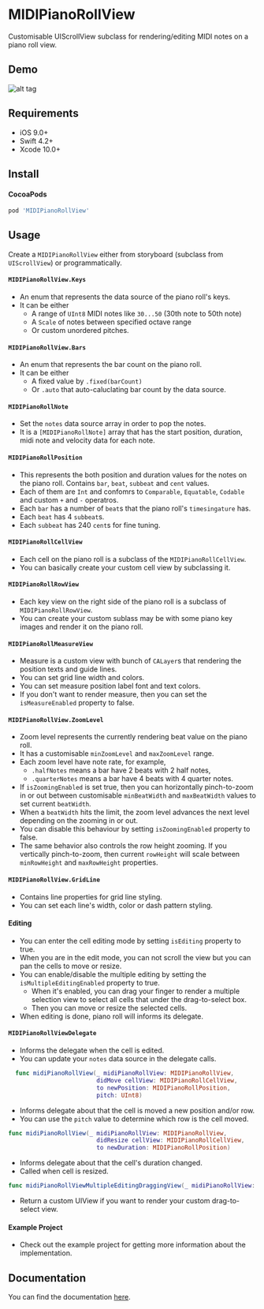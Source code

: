 MIDIPianoRollView
====

Customisable UIScrollView subclass for rendering/editing MIDI notes on a piano roll view.

Demo
----

![alt tag](https://github.com/cemolcay/MIDIPianoRollView/raw/master/demo.gif)

Requirements
----

* iOS 9.0+
* Swift 4.2+
* Xcode 10.0+


Install
----

#### CocoaPods

``` ruby
pod 'MIDIPianoRollView'
```

Usage
----

Create a `MIDIPianoRollView` either from storyboard (subclass from `UIScrollView`) or programmatically.

#### `MIDIPianoRollView.Keys`

- An enum that represents the data source of the piano roll's keys.
- It can be either
	- 	A range of `UInt8` MIDI notes like `30...50` (30th note to 50th note)
	-  A `Scale` of notes between specified octave range
	-  Or custom unordered pitches.

#### `MIDIPianoRollView.Bars`

- An enum that represents the bar count on the piano roll.
- It can be either
	- A fixed value by `.fixed(barCount)` 
	- Or `.auto` that auto-caluclating bar count by the data source.

#### `MIDIPianoRollNote`

- Set the `notes` data source array in order to pop the notes. 
- It is a `[MIDIPianoRollNote]` array that has the start position, duration, midi note and velocity data for each note. 

#### `MIDIPianoRollPosition`

- This represents the both position and duration values for the notes on the piano roll. Contains `bar`, `beat`, `subbeat` and `cent` values.
- Each of them are `Int` and confomrs to `Comparable`, `Equatable`, `Codable` and custom `+` and `-` operatros.
- Each `bar` has a number of `beat`s that the piano roll's `timesingature` has.
- Each `beat` has 4 `subbeat`s.
- Each `subbeat` has 240 `cent`s for fine tuning.

#### `MIDIPianoRollCellView`

- Each cell on the piano roll is a subclass of the `MIDIPianoRollCellView`.
- You can basically create your custom cell view by subclassing it.

#### `MIDIPianoRollRowView`

- Each key view on the right side of the piano roll is a subclass of `MIDIPianoRollRowView`.
- You can create your custom sublass may be with some piano key images and render it on the piano roll.

#### `MIDIPianoRollMeasureView`

- Measure is a custom view with bunch of `CALayer`s that rendering the position texts and guide lines.
- You can set grid line width and colors.
- You can set measure position label font and text colors.
- If you don't want to render measure, then you can set the `isMeasureEnabled` property to false.

#### `MIDIPianoRollView.ZoomLevel`

- Zoom level represents the currently rendering beat value on the piano roll.
- It has a customisable `minZoomLevel` and `maxZoomLevel` range.
- Each zoom level have note rate, for example,   
	- `.halfNotes` means a bar have 2 beats with 2 half notes, 
	- `.quarterNotes` means a bar have 4 beats with 4 quarter notes.
- If `isZoomingEnabled` is set true, then you can horizontally pinch-to-zoom in or out between customisable `minBeatWidth` and `maxBeatWidth` values to set current `beatWidth`. 
- When a `beatWidth` hits the limit, the zoom level advances the next level depending on the zooming in or out. 
- You can disable this behaviour by setting `isZoomingEnabled` property to false.
- The same behavior also controls the row height zooming. If you vertically pinch-to-zoom, then current `rowHeight` will scale between `minRowHeight` and `maxRowHeight` properties.

#### `MIDIPianoRollView.GridLine`

- Contains line properties for grid line styling.
- You can set each line's width, color or dash pattern styling.

#### Editing

- You can enter the cell editing mode by setting `isEditing` property to true.
- When you are in the edit mode, you can not scroll the view but you can pan the cells to move or resize.
- You can enable/disable the multiple editing by setting the `isMultipleEditingEnabled` property to true. 
	- When it's enabled, you can drag your finger to render a multiple selection view to select all cells that under the drag-to-select box.
	- Then you can move or resize the selected cells.
- When editing is done, piano roll will informs its delegate.

#### `MIDIPianoRollViewDelegate`

- Informs the delegate when the cell is edited.
- You can update your `notes` data source in the delegate calls.

``` swift
  func midiPianoRollView(_ midiPianoRollView: MIDIPianoRollView,
                         didMove cellView: MIDIPianoRollCellView,
                         to newPosition: MIDIPianoRollPosition,
                         pitch: UInt8)
```

- Informs delegate about that the cell is moved a new position and/or row. 
- You can use the `pitch` value to determine which row is the cell moved.


``` swift
func midiPianoRollView(_ midiPianoRollView: MIDIPianoRollView,
                         didResize cellView: MIDIPianoRollCellView,
                         to newDuration: MIDIPianoRollPosition)
```

- Informs delegate about that the cell's duration changed.
- Called when cell is resized.

``` swift
func midiPianoRollViewMultipleEditingDraggingView(_ midiPianoRollView: MIDIPianoRollView) -> UIView?
```

- Return a custom UIView if you want to render your custom drag-to-select view.

#### Example Project

- Check out the example project for getting more information about the implementation.


Documentation
----

You can find the documentation [here](https://cemolcay.github.io/MIDIPianoRollView).
